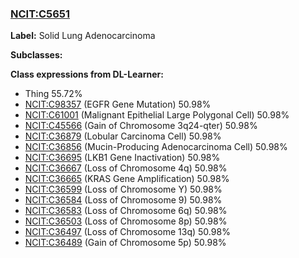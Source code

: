 
### [NCIT:C5651](http://purl.obolibrary.org/obo/NCIT_C5651)
**Label:** Solid Lung Adenocarcinoma

**Subclasses:** 

**Class expressions from DL-Learner:**

- Thing 55.72%
- [NCIT:C98357](http://purl.obolibrary.org/obo/NCIT_C98357) (EGFR Gene Mutation) 50.98%
- [NCIT:C61001](http://purl.obolibrary.org/obo/NCIT_C61001) (Malignant Epithelial Large Polygonal Cell) 50.98%
- [NCIT:C45566](http://purl.obolibrary.org/obo/NCIT_C45566) (Gain of Chromosome 3q24-qter) 50.98%
- [NCIT:C36879](http://purl.obolibrary.org/obo/NCIT_C36879) (Lobular Carcinoma Cell) 50.98%
- [NCIT:C36856](http://purl.obolibrary.org/obo/NCIT_C36856) (Mucin-Producing Adenocarcinoma Cell) 50.98%
- [NCIT:C36695](http://purl.obolibrary.org/obo/NCIT_C36695) (LKB1 Gene Inactivation) 50.98%
- [NCIT:C36667](http://purl.obolibrary.org/obo/NCIT_C36667) (Loss of Chromosome 4q) 50.98%
- [NCIT:C36665](http://purl.obolibrary.org/obo/NCIT_C36665) (KRAS Gene Amplification) 50.98%
- [NCIT:C36599](http://purl.obolibrary.org/obo/NCIT_C36599) (Loss of Chromosome Y) 50.98%
- [NCIT:C36584](http://purl.obolibrary.org/obo/NCIT_C36584) (Loss of Chromosome 9) 50.98%
- [NCIT:C36583](http://purl.obolibrary.org/obo/NCIT_C36583) (Loss of Chromosome 6q) 50.98%
- [NCIT:C36503](http://purl.obolibrary.org/obo/NCIT_C36503) (Loss of Chromosome 8p) 50.98%
- [NCIT:C36497](http://purl.obolibrary.org/obo/NCIT_C36497) (Loss of Chromosome 13q) 50.98%
- [NCIT:C36489](http://purl.obolibrary.org/obo/NCIT_C36489) (Gain of Chromosome 5p) 50.98%



